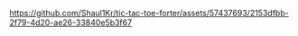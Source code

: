 

https://github.com/Shaul1Kr/tic-tac-toe-forter/assets/57437693/2153dfbb-2f79-4d20-ae26-33840e5b3f67


